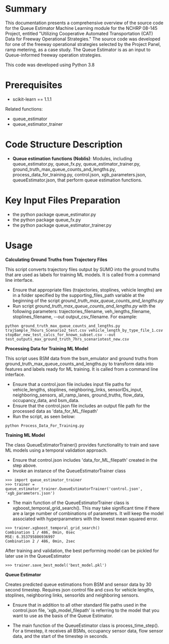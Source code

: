 # Summary

This documentation presents a comprehensive overview of the source code for the  Queue Estimator Machine Learning module for the NCHRP 08-145 Project, entitled "Utilizing Cooperative Automated Transportation (CAT) Data for Freeway Operational Strategies." The source code was developed for one of the freeway operational strategies selected by the Project Panel, ramp metering, as a case study. The Queue Estimator is as an input to Queue-informed freeway operation strategies.

This code was developed using Python 3.8

# Prerequisites

- scikit-learn == 1.1.1

Related functions:

- queue_estimator
- queue_estimator_trainer

# Code Structure Description

* **Queue estimation functions (Noblis)**: Modules, including queue_estimator.py, queue_fx.py, queue_estimator_trainer.py, ground_truth_max_queue_counts_and_lengths.py, process_data_for_training.py,  control.json, xgb_parameters.json, queueEstimator.json, that perform queue estimation functions.

# Key Input Files Preparation
- the python package queue_estimator.py
- the python package queue_fx.py
- the python package queue_estimator_trainer.py

# Usage

**Calculating Ground Truths from Trajectory Files**

This script converts trajectory files output by SUMO into the ground truths that are used as labels for training ML models. It is called from a command line interface.

- Ensure that appropriate files (trajectories, stoplines, vehicle lengths) are in a folder specified by the supporting_files_path variable at the beginning of the script *ground_truth_max_queue_counts_and_lengths.py*
- Run script *ground_truth_max_queue_counts_and_lengths.py* with the following parameters: trajectories_filename, veh_lengths_filename, stoplines_filename,  --out output_csv_filename. For example:

```
python ground_truth_max_queue_counts_and_lengths.py trajSample_7hours_Scenario2_test.csv vehicle_length_by_type_file_1.csv stopBar_new_test_calcs_for_known_subset.csv --out test_outputs_max_ground_truth_7hrs_scenariotest_new.csv
```
**Processing Data for Training ML Model**

This script uses BSM data from the bsm_emulator and ground truths from ground_truth_max_queue_counts_and_lengths.py to transform data into features and labels ready for ML training. It is called from a command line interface.

- Ensure that a control.json file includes input file paths for vehicle_lengths, stoplines, neighboring_links, sensorIDs_input, neighboring_sensors, all_ramp_lanes, ground_truths, flow_data, occupancy_data, and bsm_data.
- Ensure that the control.json file includes an output file path for the processed data as 'data_for_ML_filepath'
- Run the script, as seen below:

```
python Process_Data_For_Training.py
```

**Training ML Model**

The class QueueEstimatorTrainer() provides functionality to train and save ML models using a temporal validation approach.
- Ensure that control.json includes 'data_for_ML_filepath' created in the step above.
- Invoke an instance of the QueueEstimatorTrainer class

```
>>> import queue_estimator_trainer
>>> trainer = queue_estimator_trainer.QueueEstimatorTrainer('control.json', 'xgb_parameters.json')
```

- The main function of the QueueEstimatorTrainer class is xgboost_temporal_grid_search(). This may take significant time if there are a large number of combinations of parameters. It will keep the model associated with hyperparameters with the lowest mean squared error.

```
>>> trainer.xgboost_temporal_grid_search()
Combination 1 / 486, 0min, 0sec
MSE: 6.353795806936997
Combination 2 / 486, 0min, 2sec
```

After training and validation, the best performing model can be pickled for later use in the QueueEstimator

```
>>> trainer.save_best_model('best_model.pkl')
```

**Queue Estimator**

Creates predicted queue estimations from BSM and sensor data by 30 second timestep. Requires json control file and csvs for vehicle lengths, stoplines, neighboring links, sensorIds and neighboring sensors.

- Ensure that in addition to all other standard file paths used in the control.json file, 'xgb_model_filepath' is referring to the model that you want to use as the basis of the Queue Estimator.

- The main function of the QueueEstimator class is process_time_step(). For a timestep, it receives all BSMs, occupancy sensor data, flow sensor data, and the start of the timestep in seconds.
